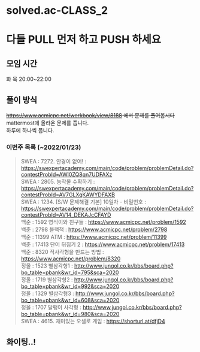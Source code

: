 # solved.ac-CLASS_2
# 다들 PULL 먼저 하고 PUSH 하세요
## 모임 시간
화 목 20:00~22:00<br>
## 풀이 방식
~~https://www.acmicpc.net/workbook/view/8188 에서 문제를 풀어봅시다~~<br>
mattermost에 올라온 문제를 풉니다.<br>
하루에 하나씩 풉니다.
### 이번주 목록 (~2022/01/23)
> SWEA : 7272. 안경이 없어! : https://swexpertacademy.com/main/code/problem/problemDetail.do?contestProbId=AWl0ZQ8qn7UDFAXz<br>
> SWEA : 2805. 농작물 수확하기 : https://swexpertacademy.com/main/code/problem/problemDetail.do?contestProbId=AV7GLXqKAWYDFAXB<br>
> SWEA : 1234. [S/W 문제해결 기본] 10일차 - 비밀번호 : https://swexpertacademy.com/main/code/problem/problemDetail.do?contestProbId=AV14_DEKAJcCFAYD<br>
> 백준 : 1592 영식이와 친구들 : https://www.acmicpc.net/problem/1592<br>
> 백준 : 2798 블랙잭 : https://www.acmicpc.net/problem/2798<br>
> 백준 : 11399 ATM : https://www.acmicpc.net/problem/11399<br>
> 백준 : 17413 단어 뒤집기 2 : https://www.acmicpc.net/problem/17413<br>
> 백준 :  8320 직사각형을 만드는 방법 : https://www.acmicpc.net/problem/8320 <br>
> 정올 : 1523 별삼각형1 : http://www.jungol.co.kr/bbs/board.php?bo_table=pbank&wr_id=795&sca=2020<br>
> 정올 : 1719 별삼각형2 : http://www.jungol.co.kr/bbs/board.php?bo_table=pbank&wr_id=992&sca=2020<br>
> 정올 : 1329 별삼각형3 : http://www.jungol.co.kr/bbs/board.php?bo_table=pbank&wr_id=608&sca=2020<br>
> 정올 : 1707 달팽이 사각형 : http://www.jungol.co.kr/bbs/board.php?bo_table=pbank&wr_id=980&sca=2020<br>
> SWEA : 4615. 재미있는 오셀로 게임 : https://shorturl.at/dfjD4<br>
## 화이팅..!
